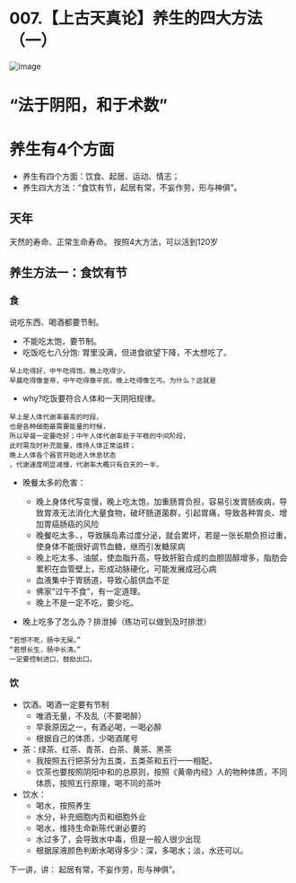 # 007.【上古天真论】养生的四大方法（一）

![image](http://image.xmcdn.com/group46/M09/EB/95/wKgKj1uWWuOQ1EdTABV4Kttm0xE769.jpg?op_type=4&device_type=ios&upload_type=attachment&name=mobile_large)

# “法于阴阳，和于术数”

# 养生有4个方面
* 养生有四个方面：饮食、起居、运动、情志；
* 养生四大方法：“食饮有节，起居有常，不妄作劳，形与神俱”。

##  天年
天然的寿命、正常生命寿命。
按照4大方法，可以活到120岁

## 养生方法一：食饮有节
### 食
说吃东西、喝酒都要节制。
* 不能吃太饱，要节制。
* 吃饭吃七八分饱: 胃里没满，但进食欲望下降，不太想吃了。
```
早上吃得好，中午吃得饱，晚上吃得少。
早晨吃得像皇帝，中午吃得像平民，晚上吃得像乞丐。为什么？这就是
```

* why?吃饭要符合人体和一天阴阳规律。
```
早上是人体代谢率最高的时段，
也是各种细胞最需要能量的时候，
所以早餐一定要吃好；中午人体代谢率处于平稳的中间阶段，
此时需及时补充能量，维持人体正常运转；
晚上人体各个器官开始进入休息状态
，代谢速度明显减慢，代谢率大概只有白天的一半，
```
* 晚餐太多的危害：
  * 晚上身体代写变慢，晚上吃太饱，加重肠胃负担，容易引发胃肠疾病，导致胃液无法消化大量食物，破坏肠道菌群，引起胃痛，导致各种胃炎、增加胃癌肠癌的风险
  * 晚餐吃太多、，导致胰岛素过度分泌，就会累坏，若是一张长期负担过重，使身体不能很好调节血糖，继而引发糖尿病
  * 晚上吃太多、油腻，使血脂升高，导致肝脏合成的血胆固醇增多，脂肪会累积在血管壁上，形成动脉硬化，可能发展成冠心病
  * 血液集中于胃肠道，导致心脏供血不足
  * 佛家“过午不食”，有一定道理。
  * 晚上不是一定不吃，要少吃。

* 晚上吃多了怎么办？排泄掉（练功可以做到及时排泄）
```
“若想不死，肠中无屎。”
“若想长生，肠中长清。”
一定要控制进口、鼓励出口。
```

### 饮
* 饮酒。喝酒一定要有节制
  * 唯酒无量，不及乱（不要喝醉）
  * 早衰原因之一，有酒必喝，一喝必醉
  * 根据自己的体质，少喝酒尾号
* 茶：绿茶、红茶、青茶、白茶、黄茶、黑茶
  * 我按照五行把茶分为五类，五类茶和五行一一相配，
  * 饮茶也要按照阴阳中和的总原则，按照《黄帝内经》人的物种体质，不同体质，按照五行原理，喝不同的茶叶
* 饮水：
  * 喝水，按照养生
  * 水分，补充细胞内页和细胞外业
  * 喝水，维持生命新陈代谢必要的
  * 水过多了，会导致水中毒，但是一般人很少出现
  * 根据尿液颜色判断水喝得多少：深，多喝水；淡，水还可以。
  



下一讲，讲：
起居有常，不妄作劳，形与神俱”。
